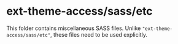 # ext-theme-access/sass/etc

This folder contains miscellaneous SASS files. Unlike `"ext-theme-access/sass/etc"`, these files
need to be used explicitly.
